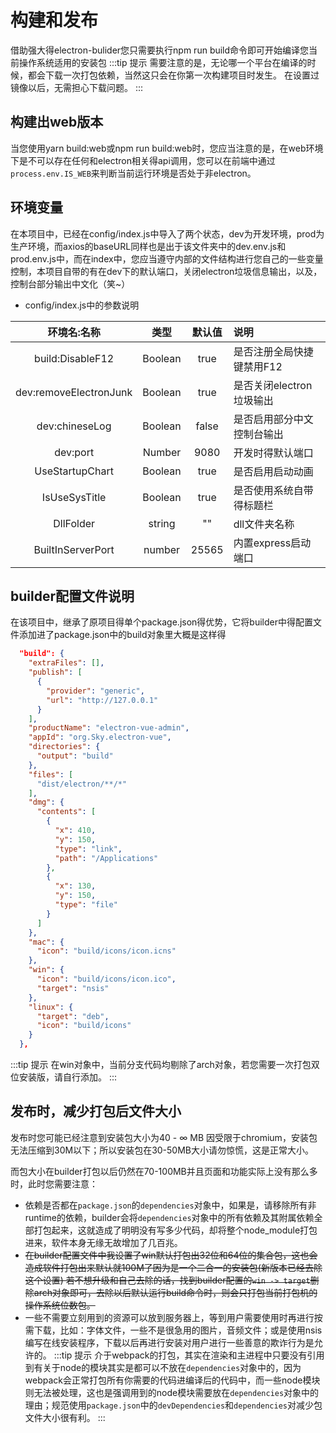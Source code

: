 # 构建和发布
借助强大得electron-bulider您只需要执行npm run build命令即可开始编译您当前操作系统适用的安装包
:::tip 提示
需要注意的是，无论哪一个平台在编译的时候，都会下载一次打包依赖，当然这只会在你第一次构建项目时发生。
在设置过镜像以后，无需担心下载问题。
:::
## 构建出web版本
当您使用yarn build:web或npm run build:web时，您应当注意的是，在web环境下是不可以存在任何和electron相关得api调用，您可以在前端中通过`process.env.IS_WEB`来判断当前运行环境是否处于非electron。
## 环境变量
在本项目中，已经在config/index.js中导入了两个状态，dev为开发环境，prod为生产环境，而axios的baseURL同样也是出于该文件夹中的dev.env.js和prod.env.js中，而在index中，您应当遵守内部的文件结构进行您自己的一些变量控制，本项目自带的有在dev下的默认端口，关闭electron垃圾信息输出，以及，控制台部分输出中文化（笑~）

- config/index.js中的参数说明

环境名:名称|类型|默认值|说明
:--:|:--:|:--:|:--|
build:DisableF12|Boolean|true|是否注册全局快捷键禁用F12
dev:removeElectronJunk|Boolean|true|是否关闭electron垃圾输出
dev:chineseLog|Boolean|false|是否启用部分中文控制台输出
dev:port|Number|9080|开发时得默认端口
UseStartupChart|Boolean|true|是否启用启动动画
IsUseSysTitle|Boolean|true|是否使用系统自带得标题栏
DllFolder|string|""|dll文件夹名称
BuiltInServerPort|number|25565|内置express启动端口
## builder配置文件说明
在该项目中，继承了原项目得单个package.json得优势，它将builder中得配置文件添加进了package.json中的build对象里大概是这样得
```json
  "build": {
    "extraFiles": [],
    "publish": [
      {
        "provider": "generic",
        "url": "http://127.0.0.1"
      }
    ],
    "productName": "electron-vue-admin",
    "appId": "org.Sky.electron-vue",
    "directories": {
      "output": "build"
    },
    "files": [
      "dist/electron/**/*"
    ],
    "dmg": {
      "contents": [
        {
          "x": 410,
          "y": 150,
          "type": "link",
          "path": "/Applications"
        },
        {
          "x": 130,
          "y": 150,
          "type": "file"
        }
      ]
    },
    "mac": {
      "icon": "build/icons/icon.icns"
    },
    "win": {
      "icon": "build/icons/icon.ico",
      "target": "nsis"
    },
    "linux": {
      "target": "deb",
      "icon": "build/icons"
    }
  },
```
:::tip 提示
在win对象中，当前分支代码均剔除了arch对象，若您需要一次打包双位安装版，请自行添加。
:::
## 发布时，减少打包后文件大小
发布时您可能已经注意到安装包大小为40 - ∞ MB 因受限于chromium，安装包无法压缩到30M以下；所以安装包在30-50MB大小请勿惊慌，这是正常大小。

而包大小在builder打包以后仍然在70-100MB并且页面和功能实际上没有那么多时，此时您需要注意：

- 依赖是否都在`package.json`的`dependencies`对象中，如果是，请移除所有非runtime的依赖，builder会将`dependencies`对象中的所有依赖及其附属依赖全部打包起来，这就造成了明明没有写多少代码，却将整个node_module打包进来，软件本身无缘无故增加了几百兆。
-  ~~在builder配置文件中我设置了win默认打包出32位和64位的集合包，这也会造成软件打包出来默认就100M了因为是一个二合一的安装包(新版本已经去除这个设置)
若不想升级和自己去除的话，找到builder配置的`win -> target`删除arch对象即可，去除以后默认运行build命令时，则会只打包当前打包机的操作系统位数包。~~
- 一些不需要立刻用到的资源可以放到服务器上，等到用户需要使用时再进行按需下载，比如：字体文件，一些不是很急用的图片，音频文件；或是使用nsis编写在线安装程序，下载以后再进行安装对用户进行一些善意的欺诈行为是允许的。
:::tip 提示
介于webpack的打包，其实在渲染和主进程中只要没有引用到有关于node的模块其实是都可以不放在`dependencies`对象中的，因为webpack会正常打包所有你需要的代码进编译后的代码中，而一些node模块则无法被处理，这也是强调用到的node模块需要放在`dependencies`对象中的理由；规范使用`package.json`中的`devDependencies`和`dependencies`对减少包文件大小很有利。
:::
